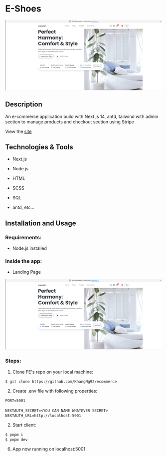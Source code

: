 # E-Shoes
<img src="readmeImages/home_banner.png"/>

## Description

An e-commerce application build with Next.js 14, antd, tailwind with admin section to manage products and checkout section using Stripe

View the <a href = "https://e-shoes.herokuapp.com/">site</a>

## Technologies & Tools

* Next.js

* Node.js

* HTML

* SCSS 

* SQL

* antd, etc...

## Installation and Usage

### Requirements:

* Node.js installed

### Inside the app:

- Landing Page

<img src="readmeImages/home_banner.png"/>



### Steps:
1. Clone FE's repo on your local machine:
```
$ git clone https://github.com/KhangNg92/ecommerce
```
2. Create .env file with following properties:

```
PORT=5001

NEXTAUTH_SECRET=<YOU CAN NAME WHATEVER SECRET>
NEXTAUTH_URL=http://localhost:5001
```
2. Start client:
```
$ pnpm i
$ pnpm dev
```
6. App now running on localhost:5001